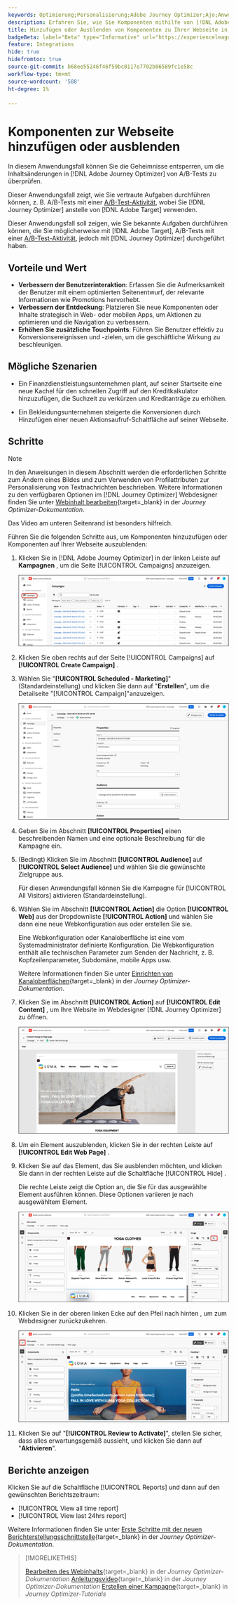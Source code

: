 ```yaml
---
keywords: Optimierung;Personalisierung;Adobe Journey Optimizer;Ajo;Anwendungsfälle;Szenarien;Inhalt hinzufügen;Inhalt ausblenden;Komponenten hinzufügen;Komponenten ausblenden
description: Erfahren Sie, wie Sie Komponenten mithilfe von [!DNL Adobe Journey Optimizer] auf Ihrer Web-Seite hinzufügen oder ausblenden.
title: Hinzufügen oder Ausblenden von Komponenten zu Ihrer Webseite in [!DNL Adobe Journey Optimizer]
badgeBeta: label="Beta" type="Informative" url="https://experienceleague.adobe.com/docs/target/using/introduction/intro.html?lang=de#beta newtab=true" tooltip="Was sind Beta-Funktionen in  [!DNL Adobe Target]?"
feature: Integrations
hide: true
hidefromtoc: true
source-git-commit: b68ee55246f46f59bc0117e7702b06589fc1e58c
workflow-type: tm+mt
source-wordcount: '588'
ht-degree: 1%

---
```


# Komponenten zur Webseite hinzufügen oder ausblenden

In diesem Anwendungsfall können Sie die Geheimnisse entsperren, um die Inhaltsänderungen in [!DNL Adobe Journey Optimizer] von A/B-Tests zu überprüfen.

Dieser Anwendungsfall zeigt, wie Sie vertraute Aufgaben durchführen können, z. B. A/B-Tests mit einer [A/B-Test-Aktivität](/help/main/c-activities/t-test-ab/test-ab.md), wobei Sie [!DNL Journey Optimizer] anstelle von [!DNL Adobe Target] verwenden.

Dieser Anwendungsfall soll zeigen, wie Sie bekannte Aufgaben durchführen können, die Sie möglicherweise mit [!DNL Adobe Target], A/B-Tests mit einer [A/B-Test-Aktivität](/help/main/c-activities/t-test-ab/test-ab.md), jedoch mit [!DNL Journey Optimizer] durchgeführt haben.

## Vorteile und Wert

* **Verbessern der Benutzerinteraktion**: Erfassen Sie die Aufmerksamkeit der Benutzer mit einem optimierten Seitenentwurf, der relevante Informationen wie Promotions hervorhebt.
* **Verbessern der Entdeckung**: Platzieren Sie neue Komponenten oder Inhalte strategisch in Web- oder mobilen Apps, um Aktionen zu optimieren und die Navigation zu verbessern.
* **Erhöhen Sie zusätzliche Touchpoints**: Führen Sie Benutzer effektiv zu Konversionsereignissen und -zielen, um die geschäftliche Wirkung zu beschleunigen.

## Mögliche Szenarien

* Ein Finanzdienstleistungsunternehmen plant, auf seiner Startseite eine neue Kachel für den schnellen Zugriff auf den Kreditkalkulator hinzuzufügen, die Suchzeit zu verkürzen und Kreditanträge zu erhöhen.

* Ein Bekleidungsunternehmen steigerte die Konversionen durch Hinzufügen einer neuen Aktionsaufruf-Schaltfläche auf seiner Webseite.

## Schritte

>[!NOTE]
>
>In den Anweisungen in diesem Abschnitt werden die erforderlichen Schritte zum Ändern eines Bildes und zum Verwenden von Profilattributen zur Personalisierung von Textnachrichten beschrieben. Weitere Informationen zu den verfügbaren Optionen im [!DNL Journey Optimizer] Webdesigner finden Sie unter [Webinhalt bearbeiten](https://experienceleague.adobe.com/en/docs/journey-optimizer/using/web/author-web-pages/edit-web-content){target=_blank} in der *Journey Optimizer-Dokumentation*.
>
>Das Video am unteren Seitenrand ist besonders hilfreich.

Führen Sie die folgenden Schritte aus, um Komponenten hinzuzufügen oder Komponenten auf Ihrer Webseite auszublenden:

1. Klicken Sie in [!DNL Adobe Journey Optimizer] in der linken Leiste auf **Kampagnen** , um die Seite [!UICONTROL Campaigns] anzuzeigen.

   ![Adobe Journey Optimizer-Landingpage mit hervorgehobenem Kampagnen-Tab.](/help/main/c-integrating-target-with-mac/ajo/assets/ajo-landing-page.png)

1. Klicken Sie oben rechts auf der Seite [!UICONTROL Campaigns] auf **[!UICONTROL Create Campaign]** .

1. Wählen Sie &quot;**[!UICONTROL Scheduled - Marketing]**&quot;(Standardeinstellung) und klicken Sie dann auf &quot;**Erstellen**&quot;, um die Detailseite &quot;[!UICONTROL Campaign]&quot;anzuzeigen.

   ![Kampagnendetailseite in Adobe Journey Optimizer](/help/main/c-integrating-target-with-mac/ajo/assets/campaign-details.png)

1. Geben Sie im Abschnitt **[!UICONTROL Properties]** einen beschreibenden Namen und eine optionale Beschreibung für die Kampagne ein.

1. (Bedingt) Klicken Sie im Abschnitt **[!UICONTROL Audience]** auf **[!UICONTROL Select Audience]** und wählen Sie die gewünschte Zielgruppe aus.

   Für diesen Anwendungsfall können Sie die Kampagne für [!UICONTROL All Visitors] aktivieren (Standardeinstellung).

1. Wählen Sie im Abschnitt **[!UICONTROL Action]** die Option **[!UICONTROL Web]** aus der Dropdownliste **[!UICONTROL Action]** und wählen Sie dann eine neue Webkonfiguration aus oder erstellen Sie sie.

   Eine Webkonfiguration oder Kanaloberfläche ist eine vom Systemadministrator definierte Konfiguration. Die Webkonfiguration enthält alle technischen Parameter zum Senden der Nachricht, z. B. Kopfzeilenparameter, Subdomäne, mobile Apps usw.

   Weitere Informationen finden Sie unter [Einrichten von Kanaloberflächen](https://experienceleague.adobe.com/en/docs/journey-optimizer/using/configuration/channel-surfaces#set-up-channel-surfaces){target=_blank} in der *Journey Optimizer-Dokumentation*.

1. Klicken Sie im Abschnitt **[!UICONTROL Action]** auf **[!UICONTROL Edit Content]** , um Ihre Website im Webdesigner [!DNL Journey Optimizer] zu öffnen.

   ![Yoga-Landingpage auf der LUMA-Website](/help/main/c-integrating-target-with-mac/ajo/assets/luma-yoga-landing.png)

1. Um ein Element auszublenden, klicken Sie in der rechten Leiste auf **[!UICONTROL Edit Web Page]** .

1. Klicken Sie auf das Element, das Sie ausblenden möchten, und klicken Sie dann in der rechten Leiste auf die Schaltfläche [!UICONTROL Hide] .

   Die rechte Leiste zeigt die Option an, die Sie für das ausgewählte Element ausführen können. Diese Optionen variieren je nach ausgewähltem Element.

   ![Schaltfläche &quot;Element ausblenden&quot;](/help/main/c-integrating-target-with-mac/ajo/assets/hide-element.png)

1. Klicken Sie in der oberen linken Ecke auf den Pfeil nach hinten , um zum Webdesigner zurückzukehren.

   ![Pfeil nach hinten](/help/main/c-integrating-target-with-mac/ajo/assets/back-arrow.png)

1. Klicken Sie auf &quot;**[!UICONTROL Review to Activate]**&quot;, stellen Sie sicher, dass alles erwartungsgemäß aussieht, und klicken Sie dann auf &quot;**Aktivieren**&quot;.

## Berichte anzeigen

Klicken Sie auf die Schaltfläche [!UICONTROL Reports] und dann auf den gewünschten Berichtszeitraum:

* [!UICONTROL View all time report]
* [!UICONTROL View last 24hrs report]

Weitere Informationen finden Sie unter [Erste Schritte mit der neuen Berichterstellungsschnittstelle](https://experienceleague.adobe.com/en/docs/journey-optimizer/using/channel-report/report-gs-cja){target=_blank} in der *Journey Optimizer-Dokumentation*.

>[!MORELIKETHIS]
>
>[Bearbeiten des Webinhalts](https://experienceleague.adobe.com/en/docs/journey-optimizer/using/web/author-web-pages/edit-web-content){target=_blank} in der *Journey Optimizer-Dokumentation*
>[Anleitungsvideo](https://experienceleague.adobe.com/en/docs/journey-optimizer/using/web/author-web-pages/edit-web-content#video){target=_blank} in der *Journey Optimizer-Dokumentation*
>[Erstellen einer Kampagne](https://experienceleague.adobe.com/en/docs/journey-optimizer-learn/tutorials/create-campaigns/create-a-campaign){target=_blank} in *Journey Optimizer-Tutorials*